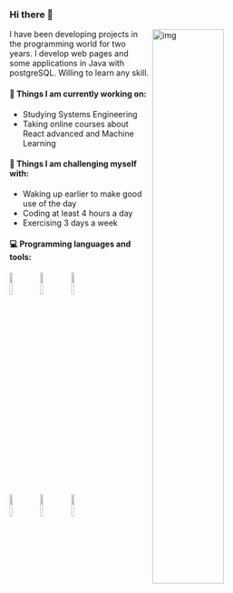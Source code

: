 ### Hi there 👋


<img align="right" alt="img" src="https://www.mvps.net/docs/wp-content/uploads/2019/03/hello-world.png" width="50%" height="auto" />

I have been developing projects in the programming world for two years. I develop web pages and some applications in Java with postgreSQL. Willing to learn any skill.
#### 🌱 Things I am currently working on: 
- Studying Systems Engineering 
- Taking online courses about React advanced and Machine Learning


#### :muscle: Things I am challenging myself with:
- Waking up earlier to make good use of the day
- Coding at least 4 hours a day
- Exercising 3 days a week


#### :computer: Programming languages and tools: 
<p>

<code><img width="10%" src="https://www.vectorlogo.zone/logos/reactjs/reactjs-ar21.svg"></code>
<code><img width="10%" src="https://www.vectorlogo.zone/logos/postgresql/postgresql-ar21.svg"></code>
<code><img width="10%" src="https://www.vectorlogo.zone/logos/getbootstrap/getbootstrap-ar21.svg"></code>
<br />
<code><img width="10%" src="https://www.vectorlogo.zone/logos/sequelizejs/sequelizejs-ar21.svg"></code>
<code><img width="10%" src="https://www.vectorlogo.zone/logos/expressjs/expressjs-ar21.svg"></code>
<code><img width="10%" src="https://www.vectorlogo.zone/logos/git-scm/git-scm-ar21.svg"></code>
</p>

